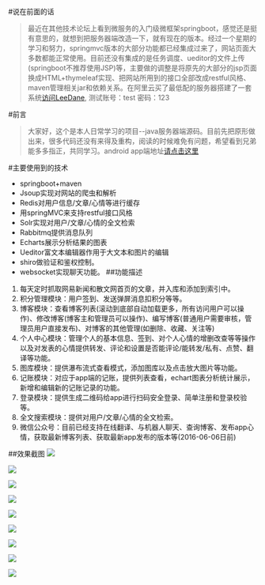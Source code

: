 #说在前面的话
  > 最近在其他技术论坛上看到微服务的入门级微框架springboot，感觉还是挺有意思的，就想到把服务器端改造一下，就有现在的版本。经过一个星期的学习和努力，springmvc版本的大部分功能都已经集成过来了，网站页面大多数都能正常使用。目前还没有集成的是任务调度、ueditor的文件上传(springboot不推荐使用JSP)等，主要做的调整是将原先的大部分的jsp页面换成HTML+thymeleaf实现、把网站所用到的接口全部改成restful风格、maven管理相关jar和依赖关系。在阿里云买了最低配的服务器搭建了一套系统[访问LeeDane](http://www.onlyloveu.top), 测试账号：test 密码：123

#前言
  > 大家好，这个是本人日常学习的项目--java服务器端源码。目前先把原形做出来，很多代码还没有来得及重构，阅读的时候难免有问题，希望看到兄弟能多多指正，共同学习。android app端地址[请点击这里](https://github.com/LeeDane/app)

#主要使用到的技术
  * springboot+maven
  * Jsoup实现对网站的爬虫和解析
  * Redis对用户信息/文章/心情等进行缓存
  * 用springMVC来支持restful接口风格
  * Solr实现对用户/文章/心情的全文检索
  * Rabbitmq提供消息队列
  * Echarts展示分析结果的图表
  * Ueditor富文本编辑器作用于大文本和图片的编辑
  * shiro做验证和鉴权控制。
  * websocket实现聊天功能。
##功能描述
  1. 每天定时抓取网易新闻和散文网首页的文章，并入库和添加到索引中。
  2. 积分管理模块：用户签到、发送弹屏消息扣积分等等。
  3. 博客模块：查看博客列表(滚动到底部自动加载更多，所有访问用户可以操作)、修改博客(博客主和管理员可以操作)、编写博客(普通用户需要审核，管理员用户直接发布)、对博客的其他管理(如删除、收藏、关注等)
  4. 个人中心模块：管理个人的基本信息、签到、对个人心情的增删改查等等操作以及对发表的心情提供转发、评论和设置是否能评论/能转发/私有、点赞、翻译等功能。
  5. 图库模块：提供瀑布流式查看模式，添加图库以及点击放大图片等功能。
  6. 记账模块：对应于app端的记账，提供列表查看，echart图表分析统计展示，新增和编辑新的记账记录的功能。
  7. 登录模块：提供生成二维码给app进行扫码安全登录、简单注册和登录校验等。
  8. 全文搜索模块：提供对用户/文章/心情的全文检索。
  8. 微信公众号：目前已经支持在线翻译、与机器人聊天、查询博客、发布app心情，获取最新博客列表、获取最新app发布的版本等(2016-06-06日前)

##效果截图
![](http://7xnv8i.com1.z0.glb.clouddn.com/leedaneweb-github-001.png?imageView/2/w/800/q/90)

![](http://7xnv8i.com1.z0.glb.clouddn.com/leedaneweb-github-002.png?imageView/2/w/800/q/90)

![](http://7xnv8i.com1.z0.glb.clouddn.com/leedaneweb-github-003.png?imageView/2/w/800/q/90)

![](http://7xnv8i.com1.z0.glb.clouddn.com/leedaneweb-github-004.png?imageView/2/w/800/q/90)

![](http://7xnv8i.com1.z0.glb.clouddn.com/leedaneweb-github-005.png?imageView/2/w/800/q/90)

![](http://7xnv8i.com1.z0.glb.clouddn.com/leedaneweb-github-006.png?imageView/2/w/800/q/90)

![](http://7xnv8i.com1.z0.glb.clouddn.com/leedaneweb-github-007.png?imageView/2/w/800/q/90)

![](http://7xnv8i.com1.z0.glb.clouddn.com/leedaneweb-github-008.png?imageView/2/w/800/q/90)

![](http://7xnv8i.com1.z0.glb.clouddn.com/leedaneweb-github-010.png?imageView/2/w/800/q/90)




